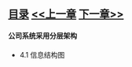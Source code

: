 ## [目录](../readme.md)   [<<上一章](./3_Description.md) [下一章>>](./5_Function.md)
#### 公司系统采用分层架构

- 4.1 信息结构图
